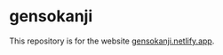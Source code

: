 # gensokanji

This repository is for the website [gensokanji.netlify.app](https://gensokanji.netlify.app).
